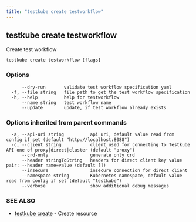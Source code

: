 ```yaml
---
title: "testkube create testworkflow"
---
```

## testkube create testworkflow

Create test workflow

```
testkube create testworkflow [flags]
```

### Options

```
      --dry-run       validate test workflow specification yaml
  -f, --file string   file path to get the test workflow specification
  -h, --help          help for testworkflow
      --name string   test workflow name
      --update        update, if test workflow already exists
```

### Options inherited from parent commands

```
  -a, --api-uri string          api uri, default value read from config if set (default "http://localhost:8088")
  -c, --client string           client used for connecting to Testkube API one of proxy|direct|cluster (default "proxy")
      --crd-only                generate only crd
      --header stringToString   headers for direct client key value pair: --header name=value (default [])
      --insecure                insecure connection for direct client
      --namespace string        Kubernetes namespace, default value read from config if set (default "testkube")
      --verbose                 show additional debug messages
```

### SEE ALSO

* [testkube create](testkube_create.md)	 - Create resource

